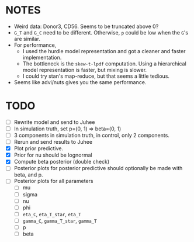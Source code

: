 # NOTES

- Weird data: Donor3, CD56. Seems to be truncated above 0?
- `G_T` and `G_C` need to be different. Otherwise, `p` could be low when
  the `G`'s are similar.
- For performance, 
    - I used the hurdle model representation and got a cleaner 
      and faster implementation.
    - The bottleneck is the `skew-t-lpdf` computation. Using a hierarchical model
      representation is faster, but mixing is slower.
    - I could try stan's map-reduce, but that seems a little tedious.
- Seems like advi/nuts gives you the same performance.

# TODO
- [ ] Rewrite model and send to Juhee
- [ ] In simulation truth, set p=(0, 1) => beta=(0, 1)
- [ ] 3 components in simulation truth, in control, only 2 components.
- [ ] Rerun and send results to Juhee
- [X] Plot prior predictive.
- [X] Prior for nu should be lognormal
- [X] Compute beta posterior (double check)
- [ ] Posterior plots for posterior predictive should optionally be made with
      beta, and p.
- [ ] Posterior plots for all parameters
    - [ ] mu
    - [ ] sigma
    - [ ] nu
    - [ ] phi
    - [ ] `eta_C`, `eta_T_star`, `eta_T`
    - [ ] `gamma_C`, `gamma_T_star`, `gamma_T`
    - [ ] p
    - [ ] beta
